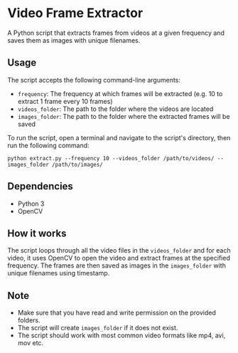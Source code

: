 # Video Frame Extractor
A Python script that extracts frames from videos at a given frequency and saves them as images with unique filenames.

## Usage
The script accepts the following command-line arguments:
* `frequency`: The frequency at which frames will be extracted (e.g. 10 to extract 1 frame every 10 frames)
* `videos_folder`: The path to the folder where the videos are located
* `images_folder`: The path to the folder where the extracted frames will be saved

To run the script, open a terminal and navigate to the script's directory, then run the following command:

```
python extract.py --frequency 10 --videos_folder /path/to/videos/ --images_folder /path/to/images/
```

## Dependencies
* Python 3
* OpenCV

## How it works
The script loops through all the video files in the `videos_folder` and for each video, it uses OpenCV to open the video and extract frames at the specified frequency. The frames are then saved as images in the `images_folder` with unique filenames using timestamp.

## Note
* Make sure that you have read and write permission on the provided folders.
* The script will create `images_folder` if it does not exist.
* The script should work with most common video formats like mp4, avi, mov etc.
